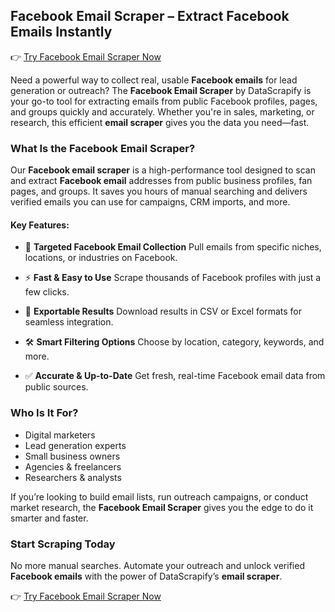 ## Facebook Email Scraper – Extract Facebook Emails Instantly
👉 [Try Facebook Email Scraper Now](https://www.datascrapify.com/product/Facebook-Email-Scraper)


Need a powerful way to collect real, usable **Facebook emails** for lead generation or outreach? The **Facebook Email Scraper** by DataScrapify is your go-to tool for extracting emails from public Facebook profiles, pages, and groups quickly and accurately. Whether you're in sales, marketing, or research, this efficient **email scraper** gives you the data you need—fast.

### What Is the Facebook Email Scraper?

Our **Facebook email scraper** is a high-performance tool designed to scan and extract **Facebook email** addresses from public business profiles, fan pages, and groups. It saves you hours of manual searching and delivers verified emails you can use for campaigns, CRM imports, and more.

#### Key Features:

* 🔎 **Targeted Facebook Email Collection**
  Pull emails from specific niches, locations, or industries on Facebook.

* ⚡ **Fast & Easy to Use**
  Scrape thousands of Facebook profiles with just a few clicks.

* 🧾 **Exportable Results**
  Download results in CSV or Excel formats for seamless integration.

* 🛠️ **Smart Filtering Options**
  Choose by location, category, keywords, and more.

* ✅ **Accurate & Up-to-Date**
  Get fresh, real-time Facebook email data from public sources.

### Who Is It For?

* Digital marketers
* Lead generation experts
* Small business owners
* Agencies & freelancers
* Researchers & analysts

If you’re looking to build email lists, run outreach campaigns, or conduct market research, the **Facebook Email Scraper** gives you the edge to do it smarter and faster.

### Start Scraping Today

No more manual searches. Automate your outreach and unlock verified **Facebook emails** with the power of DataScrapify’s **email scraper**.

👉 [Try Facebook Email Scraper Now](https://www.datascrapify.com/product/Facebook-Email-Scraper)
